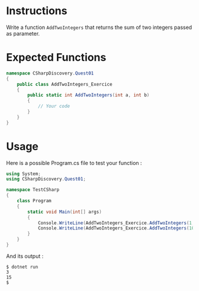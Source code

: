 # Instructions

Write a function `AddTwoIntegers` that returns the sum of two integers passed as parameter.

# Expected Functions

```C#
namespace CSharpDiscovery.Quest01
{
    public class AddTwoIntegers_Exercice
    {
        public static int AddTwoIntegers(int a, int b)
        {
            // Your code
        }
    }
}
```

# Usage

Here is a possible Program.cs file to test your function :

```C#
using System;
using CSharpDiscovery.Quest01;

namespace TestCSharp
{
    class Program
    {
        static void Main(int[] args)
        {
            Console.WriteLine(AddTwoIntegers_Exercice.AddTwoIntegers(1, 2));
            Console.WriteLine(AddTwoIntegers_Exercice.AddTwoIntegers(10, 5));
        }
    }
}
```

And its output :

```
$ dotnet run
3
15
$
```
